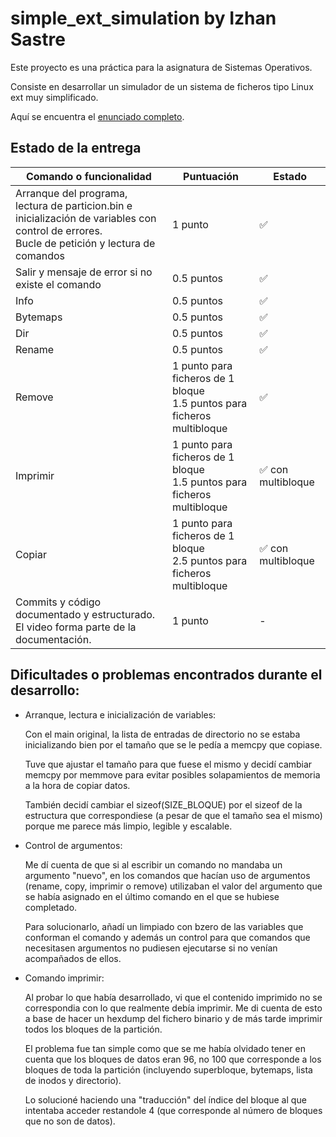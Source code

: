 # simple_ext_simulation by Izhan Sastre
Este proyecto es una práctica para la asignatura de Sistemas Operativos.

Consiste en desarrollar un simulador de un sistema de ficheros tipo Linux ext muy simplificado.

Aquí se encuentra el [enunciado completo](subject/INSD_SSOO_U5_Actividad_Práctica%202024%20v1.pdf).

## Estado de la entrega
| Comando o funcionalidad | Puntuación | Estado |
|-|-|-|
| Arranque del programa, lectura de particion.bin e inicialización de variables con control de errores.<br>Bucle de petición y lectura de comandos| 1 punto | ✅ |
| Salir y mensaje de error si no existe el comando | 0.5 puntos | ✅ |
| Info | 0.5 puntos | ✅ |
| Bytemaps | 0.5 puntos | ✅ |
| Dir | 0.5 puntos | ✅ |
| Rename | 0.5 puntos | ✅ |
| Remove | 1 punto para ficheros de 1 bloque<br>1.5 puntos para ficheros multibloque | ✅ |
| Imprimir | 1 punto para ficheros de 1 bloque<br>1.5 puntos para ficheros multibloque | ✅ con multibloque |
| Copiar | 1 punto para ficheros de 1 bloque<br>2.5 puntos para ficheros multibloque | ✅ con multibloque |
| Commits y código documentado y estructurado.<br>El video forma parte de la documentación. | 1 punto |-|

## Dificultades o problemas encontrados durante el desarrollo:
- Arranque, lectura e inicialización de variables:
	
	Con el main original, la lista de entradas de directorio no se estaba inicializando bien por el tamaño que se le pedía a memcpy que copiase.
	
	Tuve que ajustar el tamaño para que fuese el mismo y decidí cambiar memcpy por memmove para evitar posibles solapamientos de memoria a la hora de copiar datos.

	También decidí cambiar el sizeof(SIZE_BLOQUE) por el sizeof de la estructura que correspondiese (a pesar de que el tamaño sea el mismo) porque me parece más limpio, legible y escalable.

- Control de argumentos:

	Me dí cuenta de que si al escribir un comando no mandaba un argumento "nuevo", en los comandos que hacían uso de argumentos (rename, copy, imprimir o remove) utilizaban el valor del argumento que se había asignado en el último comando en el que se hubiese completado.

	Para solucionarlo, añadí un limpiado con bzero de las variables que conforman el comando y además un control para que comandos que necesitasen argumentos no pudiesen ejecutarse si no venían acompañados de ellos.

- Comando imprimir:

	Al probar lo que había desarrollado, vi que el contenido imprimido no se correspondia con lo que realmente debía imprimir. Me di cuenta de esto a base de hacer un hexdump del fichero binario y de más tarde imprimir todos los bloques de la partición.

	El problema fue tan simple como que se me había olvidado tener en cuenta que los bloques de datos eran 96, no 100 que corresponde a los bloques de toda la partición (incluyendo superbloque, bytemaps, lista de inodos y directorio).

	Lo solucioné haciendo una "traducción" del índice del bloque al que intentaba acceder restandole 4 (que corresponde al número de bloques que no son de datos).
